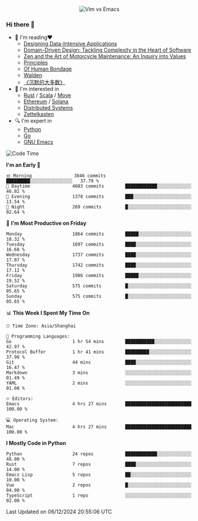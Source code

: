 <p align="center">
    <img src="https://gist.githubusercontent.com/coldnight/e696baffb094e71c96cb302118878eae/raw/40ea5053a6f66cc65f90f437e4173497da225958/banner.gif" alt="Vim vs Emacs" />
</p>

### Hi there 👋

- 📖 I'm reading❤️
    + [Designing Data-Intensive Applications](https://www.oreilly.com/library/view/designing-data-intensive-applications/9781491903063/)
    + [Domain-Driven Design: Tackling Complexity in the Heart of Software](https://www.dddcommunity.org/book/evans_2003/)
    + [Zen and the Art of Motorcycle Maintenance: An Inquiry into Values](https://en.wikipedia.org/wiki/Zen_and_the_Art_of_Motorcycle_Maintenance)
    + [Principles](https://www.principles.com/)
    + [Of Human Bondage](https://en.wikipedia.org/wiki/Of_Human_Bondage)
    + [Walden](https://en.wikipedia.org/wiki/Walden)
    + [《沉默的大多数》](https://en.wikipedia.org/wiki/Silent_majority)
- 🌱 I'm interested in
    + [Rust](https://www.rust-lang.org/) / [Scala](https://www.scala-lang.org/) / [Move](https://github.com/move-language/move/)
    + [Ethereum](https://ethereum.org/en/) / [Solana](https://solana.com/)
	+ [Distributed Systems](https://www.linuxzen.com/notes/topics/20200320174417_%E5%88%86%E5%B8%83%E5%BC%8F/)
	+ [Zettelkasten](https://www.linuxzen.com/notes/notes/20220120080920-slip_box/)
- 🔍 I'm expert in
    + [Python](https://www.python.org/)
    + [Go](https://go.dev/)
    + [GNU Emacs](https://www.gnu.org/software/emacs/)

<!--START_SECTION:waka-->
![Code Time](http://img.shields.io/badge/Code%20Time-3%2C193%20hrs%2049%20mins-blue)

**I'm an Early 🐤** 

```text
🌞 Morning                3846 commits        █████████░░░░░░░░░░░░░░░░   37.79 % 
🌆 Daytime                4683 commits        ████████████░░░░░░░░░░░░░   46.02 % 
🌃 Evening                1378 commits        ███░░░░░░░░░░░░░░░░░░░░░░   13.54 % 
🌙 Night                  269 commits         █░░░░░░░░░░░░░░░░░░░░░░░░   02.64 % 
```
📅 **I'm Most Productive on Friday** 

```text
Monday                   1864 commits        █████░░░░░░░░░░░░░░░░░░░░   18.32 % 
Tuesday                  1697 commits        ████░░░░░░░░░░░░░░░░░░░░░   16.68 % 
Wednesday                1737 commits        ████░░░░░░░░░░░░░░░░░░░░░   17.07 % 
Thursday                 1742 commits        ████░░░░░░░░░░░░░░░░░░░░░   17.12 % 
Friday                   1986 commits        █████░░░░░░░░░░░░░░░░░░░░   19.52 % 
Saturday                 575 commits         █░░░░░░░░░░░░░░░░░░░░░░░░   05.65 % 
Sunday                   575 commits         █░░░░░░░░░░░░░░░░░░░░░░░░   05.65 % 
```


📊 **This Week I Spent My Time On** 

```text
🕑︎ Time Zone: Asia/Shanghai

💬 Programming Languages: 
Go                       1 hr 54 mins        ███████████░░░░░░░░░░░░░░   42.97 % 
Protocol Buffer          1 hr 41 mins        █████████░░░░░░░░░░░░░░░░   37.98 % 
Git                      44 mins             ████░░░░░░░░░░░░░░░░░░░░░   16.47 % 
Markdown                 3 mins              ░░░░░░░░░░░░░░░░░░░░░░░░░   01.49 % 
YAML                     2 mins              ░░░░░░░░░░░░░░░░░░░░░░░░░   01.08 % 

🔥 Editors: 
Emacs                    4 hrs 27 mins       █████████████████████████   100.00 % 

💻 Operating System: 
Mac                      4 hrs 27 mins       █████████████████████████   100.00 % 
```

**I Mostly Code in Python** 

```text
Python                   24 repos            ████████████░░░░░░░░░░░░░   48.00 % 
Rust                     7 repos             ████░░░░░░░░░░░░░░░░░░░░░   14.00 % 
Emacs Lisp               5 repos             ██░░░░░░░░░░░░░░░░░░░░░░░   10.00 % 
Vue                      2 repos             █░░░░░░░░░░░░░░░░░░░░░░░░   04.00 % 
TypeScript               1 repo              ░░░░░░░░░░░░░░░░░░░░░░░░░   02.00 % 
```




 Last Updated on 06/12/2024 20:55:06 UTC
<!--END_SECTION:waka-->
